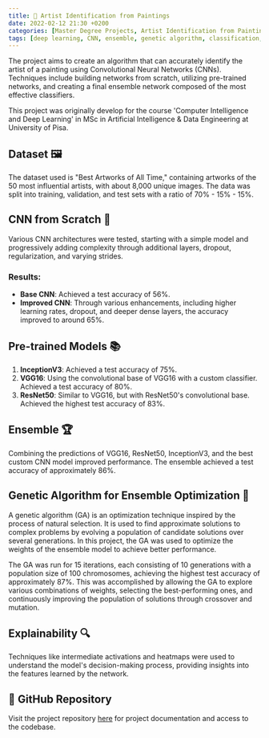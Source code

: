 ```yaml
---
title: 🎨 Artist Identification from Paintings
date: 2022-02-12 21:30 +0200
categories: [Master Degree Projects, Artist Identification from Paintings]
tags: [deep learning, CNN, ensemble, genetic algorithm, classification, computer vision]
---
```

The project aims to create an algorithm that can accurately identify the artist of a painting using Convolutional Neural Networks (CNNs). Techniques include building networks from scratch, utilizing pre-trained networks, and creating a final ensemble network composed of the most effective classifiers.

This project was originally develop for the course 'Computer Intelligence and Deep Learning' in MSc in Artificial Intelligence & Data Engineering at University of Pisa.

## Dataset 🖼️
The dataset used is "Best Artworks of All Time," containing artworks of the 50 most influential artists, with about 8,000 unique images. The data was split into training, validation, and test sets with a ratio of 70% - 15% - 15%.

## CNN from Scratch 🧠
Various CNN architectures were tested, starting with a simple model and progressively adding complexity through additional layers, dropout, regularization, and varying strides.

### Results:
- **Base CNN**: Achieved a test accuracy of 56%.
- **Improved CNN**: Through various enhancements, including higher learning rates, dropout, and deeper dense layers, the accuracy improved to around 65%.

## Pre-trained Models 📚
1. **InceptionV3**: Achieved a test accuracy of 75%.
2. **VGG16**: Using the convolutional base of VGG16 with a custom classifier. Achieved a test accuracy of 80%.
3. **ResNet50**: Similar to VGG16, but with ResNet50's convolutional base. Achieved the highest test accuracy of 83%.

## Ensemble 🏆
Combining the predictions of VGG16, ResNet50, InceptionV3, and the best custom CNN model improved performance. The ensemble achieved a test accuracy of approximately 86%.

## Genetic Algorithm for Ensemble Optimization 🧬
A genetic algorithm (GA) is an optimization technique inspired by the process of natural selection. It is used to find approximate solutions to complex problems by evolving a population of candidate solutions over several generations. In this project, the GA was used to optimize the weights of the ensemble model to achieve better performance.

The GA was run for 15 iterations, each consisting of 10 generations with a population size of 100 chromosomes, achieving the highest test accuracy of approximately 87%. This was accomplished by allowing the GA to explore various combinations of weights, selecting the best-performing ones, and continuously improving the population of solutions through crossover and mutation.

## Explainability 🔍
Techniques like intermediate activations and heatmaps were used to understand the model's decision-making process, providing insights into the features learned by the network.

## 🔗 GitHub Repository
Visit the project repository [here](https://github.com/TommyTheHuman/CIDL-ArtistClassification) for project documentation and access to the codebase.